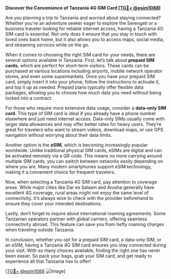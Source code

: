 **Discover the Convenience of Tanzania 4G SIM Card [[TG💪+ @esim1088](https://t.me/s/esim1088)]**

Are you planning a trip to Tanzania and worried about staying connected? Whether you're an adventure seeker eager to explore the Serengeti or a business traveler looking for reliable internet access, having a Tanzania 4G SIM card is essential. Not only does it ensure that you stay in touch with loved ones back home, but it also allows you to access maps, social media, and streaming services while on the go.

When it comes to choosing the right SIM card for your needs, there are several options available in Tanzania. First, let’s talk about **prepaid SIM cards**, which are perfect for short-term visitors. These cards can be purchased at various locations including airports, mobile network operator stores, and even some supermarkets. Once you have your prepaid SIM card, simply insert it into your phone, follow the instructions to activate it, and top it up as needed. Prepaid plans typically offer flexible data packages, allowing you to choose how much data you need without being locked into a contract.

For those who require more extensive data usage, consider a **data-only SIM card**. This type of SIM card is ideal if you already have a phone number elsewhere and just need internet access. Data-only SIMs usually come with larger data allowances and may offer better rates for heavy users. They’re great for travelers who want to stream videos, download maps, or use GPS navigation without worrying about their data limits.

Another option is the **eSIM**, which is becoming increasingly popular worldwide. Unlike traditional physical SIM cards, eSIMs are digital and can be activated remotely via a QR code. This means no more carrying around multiple SIM cards; you can switch between networks easily depending on where you are. Many modern smartphones support eSIM technology, making it a convenient choice for frequent travelers.

Now, when selecting a Tanzania 4G SIM card, pay attention to coverage areas. While major cities like Dar es Salaam and Arusha generally have excellent 4G coverage, rural areas might not enjoy the same level of connectivity. It’s always wise to check with the provider beforehand to ensure they cover your intended destinations.

Lastly, don’t forget to inquire about international roaming agreements. Some Tanzanian operators partner with global carriers, offering seamless connectivity abroad. This feature can save you from hefty roaming charges when traveling outside Tanzania.

In conclusion, whether you opt for a prepaid SIM card, a data-only SIM, or an eSIM, having a Tanzania 4G SIM card ensures you stay connected during your visit. With so many choices available, finding the right one has never been easier. So pack your bags, grab your SIM card, and get ready to experience all that Tanzania has to offer!

[[TG💪+ @esim1088](https://t.me/s/esim1088) ![Image](https://i.postimg.cc/Y0z9fWf4/image.png)]